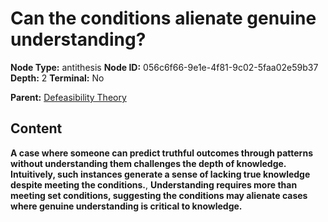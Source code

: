 # Can the conditions alienate genuine understanding?

**Node Type:** antithesis
**Node ID:** 056c6f66-9e1e-4f81-9c02-5faa02e59b37
**Depth:** 2
**Terminal:** No

**Parent:** [Defeasibility Theory](defeasibility-theory.md)

## Content

**A case where someone can predict truthful outcomes through patterns without understanding them challenges the depth of knowledge. Intuitively, such instances generate a sense of lacking true knowledge despite meeting the conditions.**, **Understanding requires more than meeting set conditions, suggesting the conditions may alienate cases where genuine understanding is critical to knowledge.**
